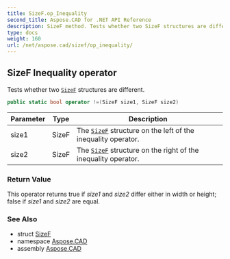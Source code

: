 ```yaml
---
title: SizeF.op_Inequality
second_title: Aspose.CAD for .NET API Reference
description: SizeF method. Tests whether two SizeF structures are different
type: docs
weight: 160
url: /net/aspose.cad/sizef/op_inequality/
---
```

## SizeF Inequality operator

Tests whether two [`SizeF`](../) structures are different.

```csharp
public static bool operator !=(SizeF size1, SizeF size2)
```

| Parameter | Type | Description |
| --- | --- | --- |
| size1 | SizeF | The [`SizeF`](../) structure on the left of the inequality operator. |
| size2 | SizeF | The [`SizeF`](../) structure on the right of the inequality operator. |

### Return Value

This operator returns true if *size1* and *size2* differ either in width or height; false if *size1* and *size2* are equal.

### See Also

* struct [SizeF](../)
* namespace [Aspose.CAD](../../sizef/)
* assembly [Aspose.CAD](../../../)


